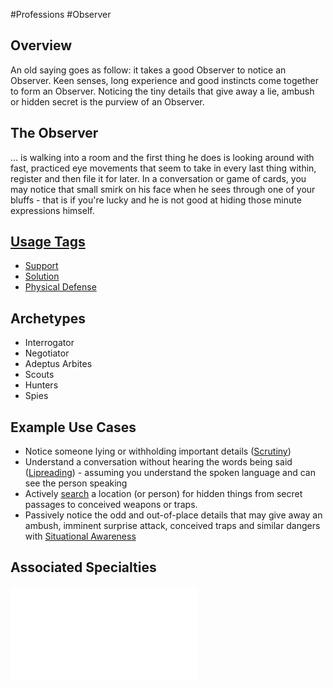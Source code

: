 #Professions #Observer
## Overview
An old saying goes as follow: it takes a good Observer to notice an Observer. Keen senses, long experience and good instincts come together to form an Observer.
Noticing the tiny details that give away a lie, ambush or hidden secret is the purview of an Observer.

## The Observer
... is walking into a room and the first thing he does is looking around with fast, practiced eye movements that seem to take in every last thing within, register and then file it for later. In a conversation or game of cards, you may notice that small smirk on his face when he sees through one of your bluffs - that is if you're lucky and he is not good at hiding those minute expressions himself.


## [Usage Tags](/SkillSystem/Usage%20Tag.md)
- [Support](/SkillSystem/Tags/Support.md)
- [Solution](/SkillSystem/Tags/Solution.md)
- [Physical Defense](/SkillSystem/Tags/Physical%20Defense.md)

## Archetypes 
- Interrogator
- Negotiator
- Adeptus Arbites
- Scouts
- Hunters
- Spies

## Example Use Cases
- Notice someone lying or withholding important details ([Scrutiny](/SkillSystem/Specialties/Scrutiny.md))
- Understand a conversation without hearing the words being said ([Lipreading](/SkillSystem/Specialties/Lipreading.md)) - assuming you understand the spoken language and can see the person speaking
- Actively [search](/SkillSystem/Specialties/Search.md) a location (or person) for hidden things from secret passages to conceived weapons or traps.
- Passively notice the odd and out-of-place details that may give away an ambush, imminent surprise attack, conceived traps and similar dangers with [Situational Awareness](/SkillSystem/Specialties/Situational%20Awareness.md)

## Associated Specialties
![](</SkillSystem/Specialties/Observer Specialties.md>)
